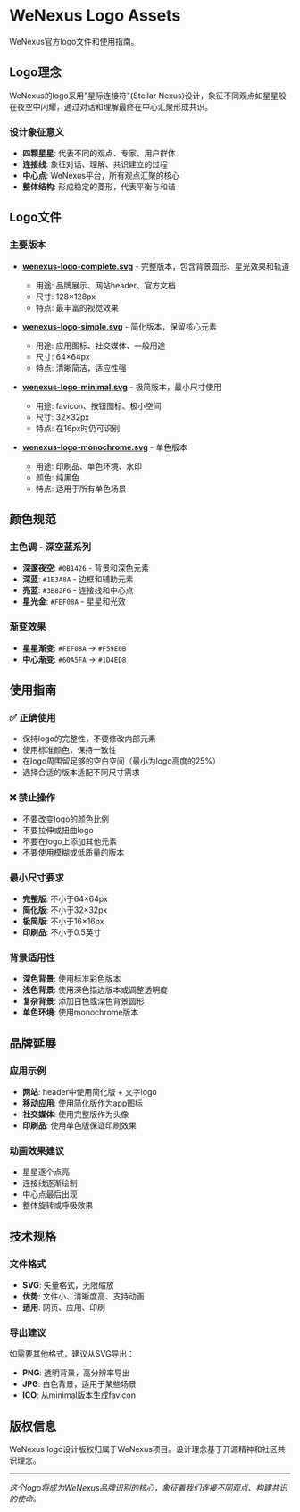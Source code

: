 # WeNexus Logo Assets

WeNexus官方logo文件和使用指南。

## Logo理念

WeNexus的logo采用"星际连接符"(Stellar
Nexus)设计，象征不同观点如星星般在夜空中闪耀，通过对话和理解最终在中心汇聚形成共识。

### 设计象征意义

- **四颗星星**: 代表不同的观点、专家、用户群体
- **连接线**: 象征对话、理解、共识建立的过程
- **中心点**: WeNexus平台，所有观点汇聚的核心
- **整体结构**: 形成稳定的菱形，代表平衡与和谐

## Logo文件

### 主要版本

- **[wenexus-logo-complete.svg](./wenexus-logo-complete.svg)** - 完整版本，包含背景圆形、星光效果和轨道
  - 用途: 品牌展示、网站header、官方文档
  - 尺寸: 128×128px
  - 特点: 最丰富的视觉效果

- **[wenexus-logo-simple.svg](./wenexus-logo-simple.svg)** - 简化版本，保留核心元素
  - 用途: 应用图标、社交媒体、一般用途
  - 尺寸: 64×64px
  - 特点: 清晰简洁，适应性强

- **[wenexus-logo-minimal.svg](./wenexus-logo-minimal.svg)** - 极简版本，最小尺寸使用
  - 用途: favicon、按钮图标、极小空间
  - 尺寸: 32×32px
  - 特点: 在16px时仍可识别

- **[wenexus-logo-monochrome.svg](./wenexus-logo-monochrome.svg)** - 单色版本
  - 用途: 印刷品、单色环境、水印
  - 颜色: 纯黑色
  - 特点: 适用于所有单色场景

## 颜色规范

### 主色调 - 深空蓝系列

- **深邃夜空**: `#0B1426` - 背景和深色元素
- **深蓝**: `#1E3A8A` - 边框和辅助元素
- **亮蓝**: `#3B82F6` - 连接线和中心点
- **星光金**: `#FEF08A` - 星星和光效

### 渐变效果

- **星星渐变**: `#FEF08A` → `#F59E0B`
- **中心渐变**: `#60A5FA` → `#1D4ED8`

## 使用指南

### ✅ 正确使用

- 保持logo的完整性，不要修改内部元素
- 使用标准颜色，保持一致性
- 在logo周围留足够的空白空间（最小为logo高度的25%）
- 选择合适的版本适配不同尺寸需求

### ❌ 禁止操作

- 不要改变logo的颜色比例
- 不要拉伸或扭曲logo
- 不要在logo上添加其他元素
- 不要使用模糊或低质量的版本

### 最小尺寸要求

- **完整版**: 不小于64×64px
- **简化版**: 不小于32×32px
- **极简版**: 不小于16×16px
- **印刷品**: 不小于0.5英寸

### 背景适用性

- **深色背景**: 使用标准彩色版本
- **浅色背景**: 使用深色描边版本或调整透明度
- **复杂背景**: 添加白色或深色背景圆形
- **单色环境**: 使用monochrome版本

## 品牌延展

### 应用示例

- **网站**: header中使用简化版 + 文字logo
- **移动应用**: 使用简化版作为app图标
- **社交媒体**: 使用完整版作为头像
- **印刷品**: 使用单色版保证印刷效果

### 动画效果建议

- 星星逐个点亮
- 连接线逐渐绘制
- 中心点最后出现
- 整体旋转或呼吸效果

## 技术规格

### 文件格式

- **SVG**: 矢量格式，无限缩放
- **优势**: 文件小、清晰度高、支持动画
- **适用**: 网页、应用、印刷

### 导出建议

如需要其他格式，建议从SVG导出：

- **PNG**: 透明背景，高分辨率导出
- **JPG**: 白色背景，适用于某些场景
- **ICO**: 从minimal版本生成favicon

## 版权信息

WeNexus logo设计版权归属于WeNexus项目。设计理念基于开源精神和社区共识理念。

---

_这个logo将成为WeNexus品牌识别的核心，象征着我们连接不同观点、构建共识的使命。_
